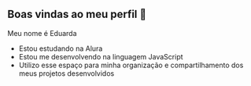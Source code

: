 ## Boas vindas ao meu perfil 👋

Meu nome é Eduarda

- Estou estudando na Alura
- Estou me desenvolvendo na linguagem JavaScript 
- Utilizo esse espaço para minha organização e compartilhamento dos meus projetos desenvolvidos
